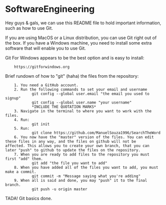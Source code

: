 # SoftwareEngineering

Hey guys & gals, we can use this README file to hold important information, such as how to use Git.

If you are using MacOS or a Linux distribution, you can use Git right out of the box. If you have a Windows machine, you need to install some extra software that will enable you to use Git.

Git For Windows appears to be the best option and is easy to install:

        https://gitforwindows.org

Brief rundown of how to "git" (haha) the files from the repository:

        1. You need a GitHub account.
        2. Run the following commands to set your email and username
                git config --global user.email "the email you used to signup"
                git config --global user.name "your username"
                *INCLUDE THE QUOTATION MARKS*
        3. Navigate in the terminal to where you want to work with the files.
        4. Run:
                git init
        5. Run:
                git clone https://github.com/ManuelSouza1996/SearchTheWord
        6. You now have the "master" version of the files. You can edit these files in any way, and the files on github will not be           affected. This allows you to create your own branch, that you can later "push" to github to update the files on the repository.
        7. When you are ready to add files to the repository you must first "add" them.
                git add "the file you want to add"
        8. When you have added all of the files you want to add, you must make a commit.
                git commit -m "Message saying what you're adding"
        9. When all is said and done, you may "push" it to the final branch.
                git push -u origin master

TADA! Git basics done.

